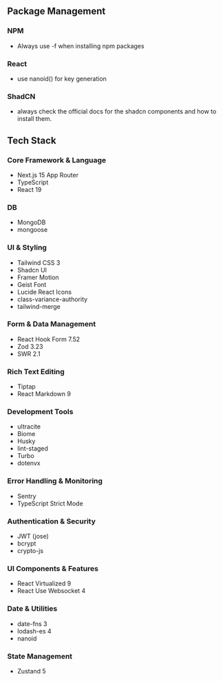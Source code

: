 ## Package Management

### NPM

- Always use -f when installing npm packages

### React

- use nanoid() for key generation

### ShadCN

- always check the official docs for the shadcn components and how to install them.

## Tech Stack

### Core Framework & Language

- Next.js 15 App Router
- TypeScript
- React 19

### DB

- MongoDB
- mongoose

### UI & Styling

- Tailwind CSS 3
- Shadcn UI
- Framer Motion
- Geist Font
- Lucide React Icons
- class-variance-authority
- tailwind-merge

### Form & Data Management

- React Hook Form 7.52
- Zod 3.23
- SWR 2.1

### Rich Text Editing

- Tiptap
- React Markdown 9

### Development Tools

- ultracite
- Biome
- Husky
- lint-staged
- Turbo
- dotenvx

### Error Handling & Monitoring

- Sentry
- TypeScript Strict Mode

### Authentication & Security

- JWT (jose)
- bcrypt
- crypto-js

### UI Components & Features

- React Virtualized 9
- React Use Websocket 4

### Date & Utilities

- date-fns 3
- lodash-es 4
- nanoid

### State Management

- Zustand 5
